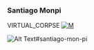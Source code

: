 ### Santiago Monpi
VIRTUAL_CORPSE [![M](https://upload.wikimedia.org/wikipedia/fr/thumb/c/c8/Twitter_Bird.svg/30px-Twitter_Bird.svg.png)](https://twitter.com/virtual_corpse)

 ![Alt Text](https://c.tenor.com/gn3WbJU0rTMAAAAC/halo-tumblr.gif)#santiago-mon-pi

